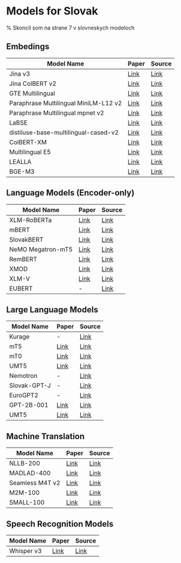 # Models for Slovak

% Skoncil som na strane 7 v slovneskych modeloch

## Embedings

| Model Name | Paper | Source |
|------ | ----- | ---- |
| Jina v3 | [Link](https://arxiv.org/abs/2409.10173) | [Link](https://huggingface.co/jinaai/jina-embeddings-v3)|
| Jina ColBERT v2 | [Link](https://huggingface.co/papers/2408.16672) | [Link](https://huggingface.co/jinaai/jina-colbert-v2)|
| GTE Multilingual | [Link](https://arxiv.org/pdf/2407.19669) | [Link](https://huggingface.co/Alibaba-NLP/gte-multilingual-base) |
| Paraphrase Multilingual MiniLM-L12 v2 | [Link](https://huggingface.co/papers/1908.10084) | [Link](https://huggingface.co/sentence-transformers/paraphrase-multilingual-MiniLM-L12-v2) |
| Paraphrase Multilingual mpnet v2 | [Link](https://huggingface.co/papers/1908.10084) | [Link](https://huggingface.co/sentence-transformers/paraphrase-multilingual-mpnet-base-v2) |
| LaBSE | [Link](https://arxiv.org/abs/2007.01852) | [Link](https://huggingface.co/sentence-transformers/LaBSE) |
| distiluse-base-multilingual-cased-v2 | [Link](https://huggingface.co/papers/1908.10084) | [Link](https://huggingface.co/sentence-transformers/distiluse-base-multilingual-cased-v2) |
| ColBERT-XM | [Link](https://huggingface.co/papers/2402.15059) | [Link](https://huggingface.co/antoinelouis/colbert-xm) |
| Multilingual E5 | [Link](https://huggingface.co/papers/2402.05672) | [Link](https://huggingface.co/intfloat/multilingual-e5-large) |
| LEALLA | [Link](https://huggingface.co/papers/2302.08387) | [Link](https://huggingface.co/setu4993/LEALLA-base) |
| BGE-M3 | [Link](https://huggingface.co/papers/2402.03216) | [Link](https://huggingface.co/BAAI/bge-m3) |

## Language Models (Encoder-only)

| Model Name | Paper | Source |
|------ | ----- | ---- |
| XLM-RoBERTa | [Link](https://huggingface.co/papers/1911.02116) | [Link](https://huggingface.co/FacebookAI/xlm-roberta-base) |
| mBERT | [Link](https://huggingface.co/papers/1810.04805) | [Link](https://huggingface.co/google-bert/bert-base-multilingual-uncased) |
| SlovakBERT | [Link](https://huggingface.co/papers/2109.15254) | [Link](https://huggingface.co/gerulata/slovakbert) |
| NeMO Megatron-mT5 | [Link](https://arxiv.org/pdf/1909.08053) | [Link](https://huggingface.co/nvidia/nemo-megatron-mt5-3B) |
| RemBERT | [Link](https://huggingface.co/papers/2010.12821) | [Link](https://huggingface.co/google/rembert) |
| XMOD | [Link](https://aclanthology.org/2022.naacl-main.255/) | [Link](https://huggingface.co/facebook/xmod-base) |
| XLM-V | [Link](https://huggingface.co/papers/2301.10472) | [Link](https://huggingface.co/facebook/xlm-v-base) |
| EUBERT | - | [Link](https://huggingface.co/EuropeanParliament/EUBERT) |

## Large Language Models

| Model Name | Paper | Source |
|------ | ----- | ---- |
| Kurage | - | [Link](https://huggingface.co/lightblue/kurage-multilingual) |
| mT5 | [Link](https://huggingface.co/papers/2010.11934) | [Link](https://huggingface.co/google/mt5-base) |
| mT0 | [Link](https://huggingface.co/papers/2211.01786) | [Link](https://huggingface.co/bigscience/mt0-xxl) |
| UMT5 | [Link](https://openreview.net/forum?id=kXwdL1cWOAi) | [Link](https://huggingface.co/google/umt5-xl) |
| Nemotron | - | [Link](https://huggingface.co/nvidia/nemotron-3-8b-base-4k) |
| Slovak-GPT-J | - | [Link](https://huggingface.co/Milos/slovak-gpt-j-1.4B) |
| EuroGPT2 | - | [Link](https://huggingface.co/DFKI-SLT/eurogpt2) |
| GPT-2B-001 | [Link](https://huggingface.co/papers/1909.08053) | [Link](https://huggingface.co/nvidia/GPT-2B-001) |
| UMT5 | [Link](https://openreview.net/forum?id=kXwdL1cWOAi) | [Link](https://huggingface.co/google/umt5-base) |

## Machine Translation

| Model Name | Paper | Source |
|------ | ----- | ---- |
| NLLB-200 | [Link](https://arxiv.org/abs/2207.04672) | [Link](https://huggingface.co/facebook/nllb-200-3.3B) |
| MADLAD-400 | [Link](https://huggingface.co/papers/2309.04662) | [Link](https://huggingface.co/google/madlad400-3b-mt) |
| Seamless M4T v2 | [Link](https://huggingface.co/papers/2312.05187) | [Link](https://huggingface.co/facebook/seamless-m4t-v2-large) |
| M2M-100 | [Link](https://huggingface.co/papers/2010.11125) | [Link](https://huggingface.co/facebook/m2m100_1.2B) |
| SMALL-100 | [Link](https://huggingface.co/papers/2210.11621) | [Link](https://huggingface.co/alirezamsh/small100) |

## Speech Recognition Models

| Model Name | Paper | Source |
|------ | ----- | ---- |
| Whisper v3 | [Link](https://huggingface.co/papers/2212.04356) | [Link](https://huggingface.co/openai/whisper-large-v3) |
